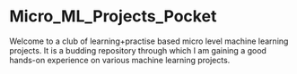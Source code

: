 # Micro_ML_Projects_Pocket
Welcome to a club of learning+practise based micro level machine learning projects. It is a budding repository through which I am gaining a good hands-on experience on various machine learning projects.
